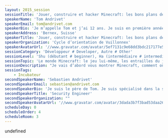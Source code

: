 ```yaml
---
layout: 2015_session
sessionTitle: 'Jouer, construire et hacker Minecraft: les bons plans de Tom, 12 ans'
speakerName: 'Tom Andrivet'
speakerEmail: tom@andrivet.com
speakerBio: 'Je m’appelle Tom et j’ai 12 ans. Je suis en première année du cycle d’orientation de Vuillonnex à Bernex dans le canton de Genève. Je suis fan de lego, de Star Wars, j’aime bien bricoler avec mon grand-père. Mais surtout, j’aime beaucoup jouer et construire dans Minecraft.'
speakerAddress: 'Bernex, Suisse'
speakerTitle: 'Jouer, construire et hacker Minecraft: les bons plans de Tom, 12 ans'
speakerOrganization: 'Cycle d’orientation de Vuillonnex'
speakerAvatarUrl: '//www.gravatar.com/avatar/5ef7131c9e68dd3bdc217177e5a318d8?size=200&default=mm'
sessionCategory: 'Développeur # Developer, Autre # Other'
sessionLevel: 'Shu (débutant # beginner), Ha (intermédiaire # intermediate)'
sessionTopic: 'Le monde Minecraft: le jeu lui-même, les entrailles du jeu (Java) et l’extérieur (la communauté)'
sessionDescription: "Je vais d’abord vous montrer Minecraft, comment on joue et comment on crée son propre monde. On peut jouer seul ou à plusieurs par Internet et pour cela il faut se connecter à un serveur. On peut aussi modifier le jeu et ajouter des “mods”. Pour cela, on utilise des techniques de décompilation et de recompilation et de la programmation en Java (bon, ça c’est plutôt le domaine de mon père). Ces mods sont souvent regroupés dans des “Modpacks”, avec toute une communauté autour de certains Youtubers.\n\nParmi ces mods, on trouve ComputerCraft. Avec ce mod, on a des ordinateurs dans l’ordinateur, des moniteurs, des modems et même des robots (des tortues) ! Bienvenue en 2015 à la sauce des années 1980. Avec cela, on peut apprendre les bases de la programmation et des systèmes d’exploitation (ça s’appelle CraftOS).\n\nAvec mon père, je vais ensuite vous indiquer comment créer son propre serveur sous Debian et construire ses propres “mods” en Java. Et si on a la temps de le préparer, on vous fera quelques démos de hacking à la mode Minecraft !\n\nOn vous parlera aussi de certains cotés moins jolis de la communauté Minecraft et de certains dangers."
sessionTags:
    - Incubateur
secondSpeakerName: 'Sebastien Andrivet'
secondSpeakerEmail: sebastien@andrivet.com
secondSpeakerBio: 'Je suis le père de Tom. Je suis spécialisé dans la sécurité des systèmes d’information, en particulier les audits d’applications mobiles iOS et Android et les audits infoforensiques de systèmes Windows et Mac OS X suite à un incident de sécurité. A mes heures perdues, je suis également développeur C++.'
secondSpeakerTitle: 'Security Engineer'
secondSpeakerOrganization: ""
secondSpeakerAvatarUrl: '//www.gravatar.com/avatar/3dada3b7f3bad53daa2684d3bbb842f8?size=200&default=mm'
scheduleDay: 0
scheduleOrder: 4
scheduleRoom: 3
---
```


undefined

